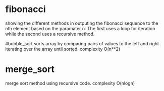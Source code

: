 
# fibonacci
showing the different methods in outputing the fibonacci sequence to the nth element based on the paramater n. The first uses a loop for iteration while the second uses a recursive method.

#bubble_sort
sorts array by comparing pairs of values to the left and right iterating over the array until sorted. complexity O(n**2)

# merge_sort
merge sort method using recursive code. complexity O(nlogn)
